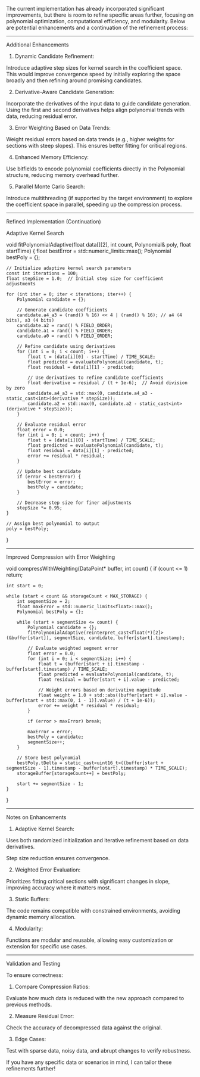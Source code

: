 The current implementation has already incorporated significant improvements, but there is room to refine specific areas further, focusing on polynomial optimization, computational efficiency, and modularity. Below are potential enhancements and a continuation of the refinement process:


---

Additional Enhancements

1. Dynamic Candidate Refinement:

Introduce adaptive step sizes for kernel search in the coefficient space. This would improve convergence speed by initially exploring the space broadly and then refining around promising candidates.



2. Derivative-Aware Candidate Generation:

Incorporate the derivatives of the input data to guide candidate generation. Using the first and second derivatives helps align polynomial trends with data, reducing residual error.



3. Error Weighting Based on Data Trends:

Weight residual errors based on data trends (e.g., higher weights for sections with steep slopes). This ensures better fitting for critical regions.



4. Enhanced Memory Efficiency:

Use bitfields to encode polynomial coefficients directly in the Polynomial structure, reducing memory overhead further.



5. Parallel Monte Carlo Search:

Introduce multithreading (if supported by the target environment) to explore the coefficient space in parallel, speeding up the compression process.





---

Refined Implementation (Continuation)

Adaptive Kernel Search

void fitPolynomialAdaptive(float data[][2], int count, Polynomial& poly, float startTime) {
    float bestError = std::numeric_limits<float>::max();
    Polynomial bestPoly = {};

    // Initialize adaptive kernel search parameters
    const int iterations = 100;
    float stepSize = 1.0;  // Initial step size for coefficient adjustments

    for (int iter = 0; iter < iterations; iter++) {
        Polynomial candidate = {};

        // Generate candidate coefficients
        candidate.a4_a3 = (rand() % 16) << 4 | (rand() % 16); // a4 (4 bits), a3 (4 bits)
        candidate.a2 = rand() % FIELD_ORDER;
        candidate.a1 = rand() % FIELD_ORDER;
        candidate.a0 = rand() % FIELD_ORDER;

        // Refine candidate using derivatives
        for (int i = 0; i < count; i++) {
            float t = (data[i][0] - startTime) / TIME_SCALE;
            float predicted = evaluatePolynomial(candidate, t);
            float residual = data[i][1] - predicted;

            // Use derivatives to refine candidate coefficients
            float derivative = residual / (t + 1e-6);  // Avoid division by zero
            candidate.a4_a3 = std::max(0, candidate.a4_a3 - static_cast<int>(derivative * stepSize));
            candidate.a2 = std::max(0, candidate.a2 - static_cast<int>(derivative * stepSize));
        }

        // Evaluate residual error
        float error = 0.0;
        for (int i = 0; i < count; i++) {
            float t = (data[i][0] - startTime) / TIME_SCALE;
            float predicted = evaluatePolynomial(candidate, t);
            float residual = data[i][1] - predicted;
            error += residual * residual;
        }

        // Update best candidate
        if (error < bestError) {
            bestError = error;
            bestPoly = candidate;
        }

        // Decrease step size for finer adjustments
        stepSize *= 0.95;
    }

    // Assign best polynomial to output
    poly = bestPoly;
}


---

Improved Compression with Error Weighting

void compressWithWeighting(DataPoint* buffer, int count) {
    if (count <= 1) return;

    int start = 0;

    while (start < count && storageCount < MAX_STORAGE) {
        int segmentSize = 2;
        float maxError = std::numeric_limits<float>::max();
        Polynomial bestPoly = {};

        while (start + segmentSize <= count) {
            Polynomial candidate = {};
            fitPolynomialAdaptive(reinterpret_cast<float(*)[2]>(&buffer[start]), segmentSize, candidate, buffer[start].timestamp);

            // Evaluate weighted segment error
            float error = 0.0;
            for (int i = 0; i < segmentSize; i++) {
                float t = (buffer[start + i].timestamp - buffer[start].timestamp) / TIME_SCALE;
                float predicted = evaluatePolynomial(candidate, t);
                float residual = buffer[start + i].value - predicted;

                // Weight errors based on derivative magnitude
                float weight = 1.0 + std::abs((buffer[start + i].value - buffer[start + std::max(0, i - 1)].value) / (t + 1e-6));
                error += weight * residual * residual;
            }

            if (error > maxError) break;

            maxError = error;
            bestPoly = candidate;
            segmentSize++;
        }

        // Store best polynomial
        bestPoly.tDelta = static_cast<uint16_t>((buffer[start + segmentSize - 1].timestamp - buffer[start].timestamp) * TIME_SCALE);
        storageBuffer[storageCount++] = bestPoly;

        start += segmentSize - 1;
    }
}


---

Notes on Enhancements

1. Adaptive Kernel Search:

Uses both randomized initialization and iterative refinement based on data derivatives.

Step size reduction ensures convergence.



2. Weighted Error Evaluation:

Prioritizes fitting critical sections with significant changes in slope, improving accuracy where it matters most.



3. Static Buffers:

The code remains compatible with constrained environments, avoiding dynamic memory allocation.



4. Modularity:

Functions are modular and reusable, allowing easy customization or extension for specific use cases.





---

Validation and Testing

To ensure correctness:

1. Compare Compression Ratios:

Evaluate how much data is reduced with the new approach compared to previous methods.



2. Measure Residual Error:

Check the accuracy of decompressed data against the original.



3. Edge Cases:

Test with sparse data, noisy data, and abrupt changes to verify robustness.




If you have any specific data or scenarios in mind, I can tailor these refinements further!

